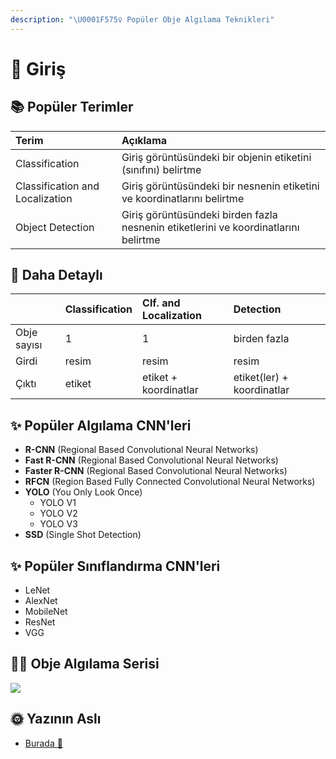 ```yaml
---
description: "\U0001F575️‍♀️ Popüler Obje Algılama Teknikleri"
---
```


# 🌱 Giriş

## 📚 Popüler Terimler

| Terim | Açıklama |
| :--- | :--- |
| Classification | Giriş görüntüsündeki bir objenin etiketini \(sınıfını\) belirtme |
| Classification and Localization | Giriş görüntüsündeki bir nesnenin etiketini ve koordinatlarını belirtme |
| Object Detection | Giriş görüntüsündeki birden fazla nesnenin etiketlerini ve koordinatlarını belirtme |

## 📑 Daha Detaylı

|  | Classification | Clf. and Localization | Detection |
| :--- | :--- | :--- | :--- |
| Obje sayısı | 1 | 1 | birden fazla |
| Girdi | resim | resim | resim |
| Çıktı | etiket | etiket + koordinatlar | etiket\(ler\) + koordinatlar |

## ✨ Popüler Algılama CNN'leri

* **R-CNN** \(Regional Based Convolutional Neural Networks\)
* **Fast R-CNN** \(Regional Based Convolutional Neural Networks\)
* **Faster R-CNN** \(Regional Based Convolutional Neural Networks\)
* **RFCN** \(Region Based Fully Connected Convolutional Neural Networks\)
* **YOLO** \(You Only Look Once\)
  * YOLO V1
  * YOLO V2
  * YOLO V3
* **SSD** \(Single Shot Detection\)

## ✨ Popüler Sınıflandırma CNN'leri

* LeNet
* AlexNet
* MobileNet
* ResNet
* VGG

## 🤸‍♀️ Obje Algılama Serisi

![](https://github.com/asmaamirkhan/DeepLearningNotes-tr/tree/c9ee03241414e86f59a83b656e48738150bfa1bb/.gitbook/assets/objectdetectionseries.png)

## 🌞 Yazının Aslı

* [Burada 🐾](https://dl.asmaamir.com/8-objectdetection/0-introduction)


